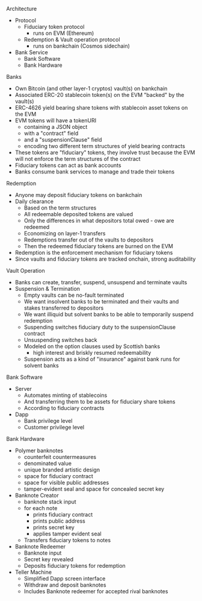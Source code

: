 Architecture

* Protocol
  * Fiduciary token protocol
    * runs on EVM (Ethereum)
  * Redemption & Vault operation protocol
    * runs on bankchain (Cosmos sidechain)
* Bank Service
  * Bank Software
  * Bank Hardware

Banks
* Own Bitcoin (and other layer-1 cryptos) vault(s) on bankchain
* Associated ERC-20 stablecoin token(s) on the EVM "backed" by the vault(s)
* ERC-4626 yield bearing share tokens with stablecoin asset tokens on the EVM
* EVM tokens will have a tokenURI
  * containing a JSON object
  * with a "contract" field
  * and a "suspensionClause" field
  * encoding two different term structures of yield bearing contracts
* These tokens are "fiduciary" tokens, they involve trust because the EVM will not enforce the term structures of the contract
* Fiduciary tokens can act as bank accounts
* Banks consume bank services to manage and trade their tokens

Redemption
* Anyone may deposit fiduciary tokens on bankchain
* Daily clearance
  * Based on the term structures
  * All redeemable deposited tokens are valued
  * Only the differences in what depositors total owed - owe are redeemed
  * Economizing on layer-1 transfers
  * Redemptions transfer out of the vaults to depositors
  * Then the redeemed fiduciary tokens are burned on the EVM
* Redemption is the enforcement mechanism for fiduciary tokens
* Since vaults and fiduciary tokens are tracked onchain, strong auditability

Vault Operation
* Banks can create, transfer, suspend, unsuspend and terminate vaults
* Suspension & Termination
  * Empty vaults can be no-fault terminated
  * We want insolvent banks to be terminated and their vaults and stakes transferred to depositors
  * We want illiquid but solvent banks to be able to temporarily suspend redemption
  * Suspending switches fiduciary duty to the suspensionClause contract
  * Unsuspending switches back
  * Modeled on the option clauses used by Scottish banks
    * high interest and briskly resumed redeemability
  * Suspension acts as a kind of "insurance" against bank runs for solvent banks

Bank Software
* Server
  * Automates minting of stablecoins
  * And transferring them to be assets for fiduciary share tokens
  * According to fiduciary contracts
* Dapp
  * Bank privilege level
  * Customer privilege level

Bank Hardware
* Polymer banknotes
  * counterfeit countermeasures
  * denominated value
  * unique branded artistic design
  * space for fiduciary contract
  * space for visible public addresses
  * tamper-evident seal and space for concealed secret key
* Banknote Creator
  * banknote stack input
  * for each note
    * prints fiduciary contract
    * prints public address
    * prints secret key
    * applies tamper evident seal
  * Transfers fiduciary tokens to notes
* Banknote Redeemer
  * Banknote input
  * Secret key revealed
  * Deposits fiduciary tokens for redemption
* Teller Machine
  * Simplified Dapp screen interface
  * Withdraw and deposit banknotes
  * Includes Banknote redeemer for accepted rival banknotes
